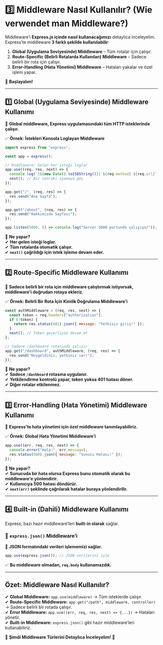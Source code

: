 # **3️⃣ Middleware Nasıl Kullanılır? (Wie verwendet man Middleware?)**  

Middleware’i **Express.js içinde nasıl kullanacağımızı** detaylıca inceleyelim. Express’te middleware **3 farklı şekilde kullanılabilir**:  

1. **Global (Uygulama Seviyesinde) Middleware** – Tüm rotalar için çalışır.  
2. **Route-Specific (Belirli Rotalarda Kullanılan) Middleware** – Sadece belirli bir rota için çalışır.  
3. **Error-Handling (Hata Yönetimi) Middleware** – Hataları yakalar ve özel işlem yapar.  

🚀 **Başlayalım!**

---

## **1️⃣ Global (Uygulama Seviyesinde) Middleware Kullanımı**  
📌 **Global middleware, Express uygulamasındaki tüm HTTP isteklerinde çalışır.**  

✅ **Örnek: İstekleri Konsola Loglayan Middleware**
```js
import express from "express";

const app = express();

// Middleware: Gelen her isteği loglar
app.use((req, res, next) => {
  console.log(`[${new Date().toISOString()}] ${req.method} ${req.url}`);
  next(); // Bir sonraki aşamaya geç
});

app.get("/", (req, res) => {
  res.send("Ana Sayfa");
});

app.get("/about", (req, res) => {
  res.send("Hakkımızda Sayfası");
});

app.listen(5000, () => console.log("Server 5000 portunda çalışıyor"));
```
📌 **Ne yapar?**  
✔ **Her gelen isteği loglar.**  
✔ **Tüm rotalarda otomatik çalışır.**  
✔ **`next()` çağrıldığı için istek işleme devam eder.**  

---

## **2️⃣ Route-Specific Middleware Kullanımı**
📌 **Sadece belirli bir rota için middleware çalıştırmak istiyorsak, middleware’i doğrudan rotaya ekleriz.**  

✅ **Örnek: Belirli Bir Rota İçin Kimlik Doğrulama Middleware’i**  
```js
const authMiddleware = (req, res, next) => {
  const token = req.headers["authorization"];
  if (!token) {
    return res.status(401).json({ message: "Yetkisiz giriş!" });
  }
  next(); // Token geçerliyse devam et
};

// Sadece /dashboard rotasında çalışır
app.get("/dashboard", authMiddleware, (req, res) => {
  res.send("Hoşgeldiniz, yetkiniz var!");
});
```
📌 **Ne yapar?**  
✔ **Sadece `/dashboard` rotasına uygulanır.**  
✔ **Yetkilendirme kontrolü yapar, token yoksa 401 hatası döner.**  
✔ **Diğer rotalar etkilenmez.**  

---

## **3️⃣ Error-Handling (Hata Yönetimi) Middleware Kullanımı**
📌 **Express’te hata yönetimi için özel middleware tanımlayabiliriz.**  

✅ **Örnek: Global Hata Yönetimi Middleware’i**
```js
app.use((err, req, res, next) => {
  console.error("Hata:", err.message);
  res.status(500).json({ message: "Sunucu Hatası!" });
});
```
📌 **Ne yapar?**  
✔ **Sunucuda bir hata olursa Express bunu otomatik olarak bu middleware'e yönlendirir.**  
✔ **Kullanıcıya 500 hatası döndürür.**  
✔ **`next(err)` şeklinde çağrılarak hatalar buraya yönlendirilir.**  

---

## **4️⃣ Built-in (Dahili) Middleware Kullanımı**
Express, bazı hazır middleware’leri **built-in olarak** sağlar.  

### **📌 `express.json()` Middleware’i**
📌 **JSON formatındaki verileri işlememizi sağlar.**  
```js
app.use(express.json()); // JSON verilerini işle
```
✅ **Bu middleware olmadan, `req.body` kullanamazdık.**  

---

## **Özet: Middleware Nasıl Kullanılır?**
✔ **Global Middleware:** `app.use(middleware)` → Tüm isteklerde çalışır.  
✔ **Route-Specific Middleware:** `app.get("/path", middleware, controller)` → Sadece belirli bir rotada çalışır.  
✔ **Error Middleware:** `app.use((err, req, res, next) => {...})` → Hataları yönetir.  
✔ **Built-in Middleware:** `express.json()` gibi hazır middleware’leri kullanabiliriz.  

📌 **Şimdi Middleware Türlerini Detaylıca İnceleyelim!** 🚀
